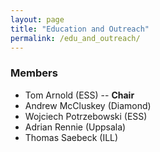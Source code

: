```yaml
---
layout: page
title: "Education and Outreach"
permalink: /edu_and_outreach/
---
```


### Members

- Tom Arnold (ESS) -- **Chair**
- Andrew McCluskey (Diamond)
- Wojciech Potrzebowski (ESS)
- Adrian Rennie (Uppsala)
- Thomas Saebeck (ILL)
